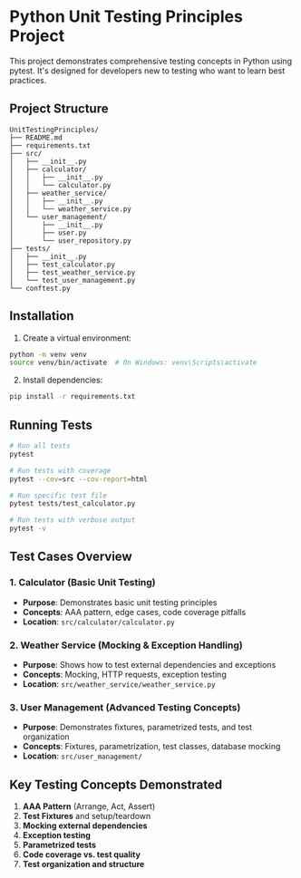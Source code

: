 # Python Unit Testing Principles Project

This project demonstrates comprehensive testing concepts in Python using pytest. It's designed for developers new to testing who want to learn best practices.

## Project Structure

```
UnitTestingPrinciples/
├── README.md
├── requirements.txt
├── src/
│   ├── __init__.py
│   ├── calculator/
│   │   ├── __init__.py
│   │   └── calculator.py
│   ├── weather_service/
│   │   ├── __init__.py
│   │   └── weather_service.py
│   └── user_management/
│       ├── __init__.py
│       ├── user.py
│       └── user_repository.py
├── tests/
│   ├── __init__.py
│   ├── test_calculator.py
│   ├── test_weather_service.py
│   └── test_user_management.py
└── conftest.py
```

## Installation

1. Create a virtual environment:
```bash
python -m venv venv
source venv/bin/activate  # On Windows: venv\Scripts\activate
```

2. Install dependencies:
```bash
pip install -r requirements.txt
```

## Running Tests

```bash
# Run all tests
pytest

# Run tests with coverage
pytest --cov=src --cov-report=html

# Run specific test file
pytest tests/test_calculator.py

# Run tests with verbose output
pytest -v
```

## Test Cases Overview

### 1. Calculator (Basic Unit Testing)
- **Purpose**: Demonstrates basic unit testing principles
- **Concepts**: AAA pattern, edge cases, code coverage pitfalls
- **Location**: `src/calculator/calculator.py`

### 2. Weather Service (Mocking & Exception Handling)
- **Purpose**: Shows how to test external dependencies and exceptions
- **Concepts**: Mocking, HTTP requests, exception testing
- **Location**: `src/weather_service/weather_service.py`

### 3. User Management (Advanced Testing Concepts)
- **Purpose**: Demonstrates fixtures, parametrized tests, and test organization
- **Concepts**: Fixtures, parametrization, test classes, database mocking
- **Location**: `src/user_management/`

## Key Testing Concepts Demonstrated

1. **AAA Pattern** (Arrange, Act, Assert)
2. **Test Fixtures** and setup/teardown
3. **Mocking external dependencies**
4. **Exception testing**
5. **Parametrized tests**
6. **Code coverage vs. test quality**
7. **Test organization and structure**